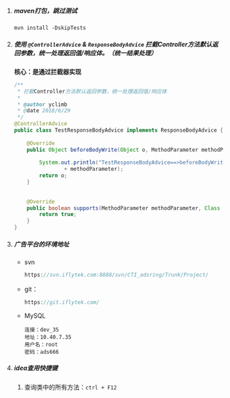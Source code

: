 1. ##### maven打包，跳过测试

   ```linux
   mvn install -DskipTests
   ```

2. ##### 使用 `@ControllerAdvice` & `ResponseBodyAdvice` 拦截Controller方法默认返回参数，统一处理返回值/响应体。（统一结果处理）

   **核心：是通过拦截器实现**

   ```java
   /**
    * 拦截Controller方法默认返回参数，统一处理返回值/响应体
    *
    * @author yclimb
    * @date 2018/6/29
    */
   @ControllerAdvice
   public class TestResponseBodyAdvice implements ResponseBodyAdvice {
    
       @Override
       public Object beforeBodyWrite(Object o, MethodParameter methodParameter, MediaType mediaType, Class aClass, ServerHttpRequest serverHttpRequest, ServerHttpResponse serverHttpResponse) {
    
           System.out.println("TestResponseBodyAdvice==>beforeBodyWrite:" + o.toString() + ","
                   + methodParameter);
           return o;
       }
    
    
       @Override
       public boolean supports(MethodParameter methodParameter, Class aClass) {
           return true;
       }
   }
   ```


3. ##### 广告平台的环境地址

   - svn

     ```java
     https://svn.iflytek.com:8888/svn/CTI_adsring/Trunk/Project/
     ```

   - git：

     ```java
     https://git.iflytek.com/
     ```

   - MySQL

     ```
     连接：dev_35
     地址：10.40.7.35
     用户名：root
     密码：ads666
     ```

4. ##### idea查用快捷键

   1. 查询类中的所有方法：`ctrl + F12`

